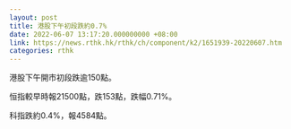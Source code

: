 ```yaml
---
layout: post
title: 港股下午初段跌約0.7%
date: 2022-06-07 13:17:20.000000000 +08:00
link: https://news.rthk.hk/rthk/ch/component/k2/1651939-20220607.htm
categories: rthk
---
```


港股下午開市初段跌逾150點。

恒指較早時報21500點，跌153點，跌幅0.71%。

科指跌約0.4%，報4584點。
